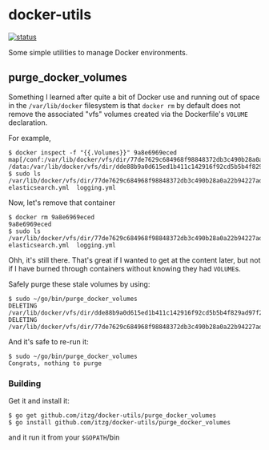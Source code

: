 # docker-utils

[![status](https://sourcegraph.com/api/repos/github.com/itzg/docker-utils/.badges/status.svg)](https://sourcegraph.com/github.com/itzg/docker-utils)

Some simple utilities to manage Docker environments.

## purge_docker_volumes

Something I learned after quite a bit of Docker use and running out of space in the `/var/lib/docker` filesystem is that
`docker rm` by default does not remove the associated "vfs" volumes created via the Dockerfile's `VOLUME` declaration. 

For example,

    $ docker inspect -f "{{.Volumes}}" 9a8e6969eced
    map[/conf:/var/lib/docker/vfs/dir/77de7629c684968f98848372db3c490b28a0a22b94227ad7a8fc6cc55c55e16c /data:/var/lib/docker/vfs/dir/dde88b9a0d615ed1b411c142916f92cd5b5b4f829ad97f2e56d786db739bd83c]
    $ sudo ls /var/lib/docker/vfs/dir/77de7629c684968f98848372db3c490b28a0a22b94227ad7a8fc6cc55c55e16c
    elasticsearch.yml  logging.yml
    
Now, let's remove that container
    
    $ docker rm 9a8e6969eced
    9a8e6969eced
    $ sudo ls /var/lib/docker/vfs/dir/77de7629c684968f98848372db3c490b28a0a22b94227ad7a8fc6cc55c55e16c
    elasticsearch.yml  logging.yml

Ohh, it's still there. That's great if I wanted to get at the content later, but not if I have burned through containers without
knowing they had `VOLUME`s.

Safely purge these stale volumes by using:

    $ sudo ~/go/bin/purge_docker_volumes
    DELETING /var/lib/docker/vfs/dir/dde88b9a0d615ed1b411c142916f92cd5b5b4f829ad97f2e56d786db739bd83c
    DELETING /var/lib/docker/vfs/dir/77de7629c684968f98848372db3c490b28a0a22b94227ad7a8fc6cc55c55e16c

And it's safe to re-run it:

    $ sudo ~/go/bin/purge_docker_volumes
    Congrats, nothing to purge

### Building

Get it and install it:

    $ go get github.com/itzg/docker-utils/purge_docker_volumes
    $ go install github.com/itzg/docker-utils/purge_docker_volumes

and it run it from your `$GOPATH`/bin
